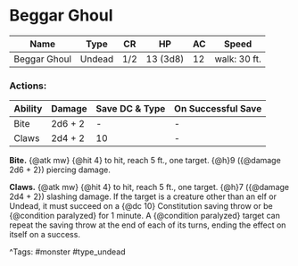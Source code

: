 # Beggar Ghoul

| Name | Type | CR | HP | AC | Speed |
|------|------|----|----|----|-------|
| Beggar Ghoul | Undead | 1/2 | 13 (3d8) | 12 | walk: 30 ft. |

### Actions:

| Ability | Damage | Save DC & Type | On Successful Save |
|---------|--------|----------------|--------------------|
| Bite | 2d6 + 2 | - | - |
| Claws | 2d4 + 2 | 10 | - |


**Bite.** {@atk mw} {@hit 4} to hit, reach 5 ft., one target. {@h}9 ({@damage 2d6 + 2}) piercing damage.

**Claws.** {@atk mw} {@hit 4} to hit, reach 5 ft., one target. {@h}7 ({@damage 2d4 + 2}) slashing damage. If the target is a creature other than an elf or Undead, it must succeed on a {@dc 10} Constitution saving throw or be {@condition paralyzed} for 1 minute. A {@condition paralyzed} target can repeat the saving throw at the end of each of its turns, ending the effect on itself on a success.

^Tags: #monster #type_undead